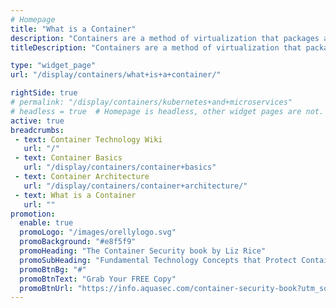 ```yaml
---
# Homepage
title: "What is a Container"
description: "Containers are a method of virtualization that packages an application's code, configurations, and dependencies into building blocks for consistency, efficiency, productivity, and version control. This page gathers resources about containers, including technical definitions and comparisons."
titleDescription: "Containers are a method of virtualization that packages an application's code, configurations, and dependencies into building blocks for consistency, efficiency, productivity, and version control. This page gathers resources about containers, including technical definitions and comparisons." 

type: "widget_page"
url: "/display/containers/what+is+a+container/" 

rightSide: true 
# permalink: "/display/containers/kubernetes+and+microservices"
# headless = true  # Homepage is headless, other widget pages are not.
active: true
breadcrumbs:
 - text: Container Technology Wiki
   url: "/"
 - text: Container Basics
   url: "/display/containers/container+basics"
 - text: Container Architecture
   url: "/display/containers/container+architecture/"
 - text: What is a Container
   url: ""
promotion:
  enable: true
  promoLogo: "/images/orellylogo.svg"
  promoBackground: "#e8f5f9"
  promoHeading: "The Container Security book by Liz Rice"
  promoSubHeading: "Fundamental Technology Concepts that Protect Containerized Applications"
  promoBtnBg: "#"
  promoBtnText: "Grab Your FREE Copy"
  promoBtnUrl: "https://info.aquasec.com/container-security-book?utm_source=wiki"
---
```


